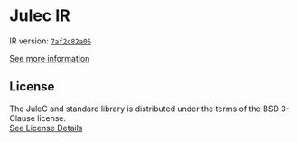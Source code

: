 # Julec IR

IR version: [`7af2c82a05`](https://github.com/julelang/jule/tree/7af2c82a055ec60d9cbb5fa908356b22a372d7ee)

[See more information](https://manual.jule.dev/getting-started/install-from-source/compile-from-ir.html)

## License

The JuleC and standard library is distributed under the terms of the BSD 3-Clause license. \
[See License Details](./LICENSE)

